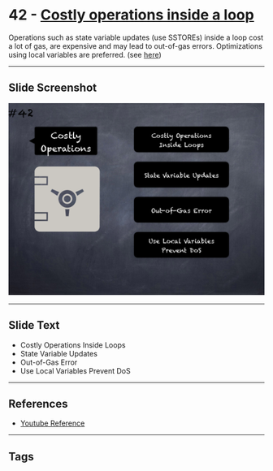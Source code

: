 # 42 - [Costly operations inside a loop](Costly%20operations%20inside%20a%20loop.md)
Operations such as state variable updates (use SSTOREs) inside a loop cost a lot of gas, are expensive and may lead to out-of-gas errors. Optimizations using local variables are preferred. (see [here](https://github.com/crytic/slither/wiki/Detector-Documentation#costly-operations-inside-a-loop))
___
## Slide Screenshot
![042.png](../../images/pitfalls_and_best_practices101/042.png)
___
## Slide Text
- Costly Operations Inside Loops
- State Variable Updates
- Out-of-Gas Error
- Use Local Variables Prevent DoS
___
## References
- [Youtube Reference](https://youtu.be/YVewx1xVROE?t=36)
___
## Tags